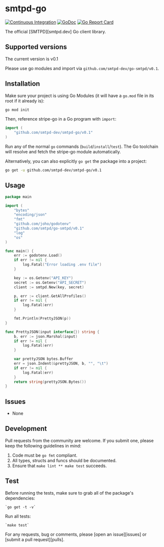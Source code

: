 # smtpd-go

[![Continuous Integration][1]][2]
[![GoDoc][3]][4]
[![Go Report Card][5]][6]

[1]: https://github.com/smtpd-dev/smtpd-go/actions/workflows/pipeline.yml/badge.svg
[2]: https://github.com/smtpd-dev/smtpd-go/actions/workflows/pipeline.yml
[3]: https://godoc.org/github.com/smtpd-dev/smtpd-go?status.svg
[4]: https://godoc.org/github.com/smtpd-dev/smtpd-go
[5]: https://goreportcard.com/badge/github.com/smtpd-dev/smtpd-go
[6]: https://goreportcard.com/report/github.com/smtpd-dev/smtpd-go

The official [SMTPD][smtpd.dev] Go client library.

## Supported versions

The current version is v0.1

Please use go modules and import via `github.com/smtpd-dev/go-smtpd/v0.1`.

## Installation

Make sure your project is using Go Modules (it will have a `go.mod` file in its
root if it already is):

```sh
go mod init
```

Then, reference stripe-go in a Go program with `import`:

```go
import (
    "github.com/smtpd-dev/smtpd-go/v0.1"
)
```

Run any of the normal `go` commands (`build`/`install`/`test`). The Go
toolchain will resolve and fetch the stripe-go module automatically.

Alternatively, you can also explicitly `go get` the package into a project:

```bash
go get -u github.com/smtpd-dev/smtpd-go/v0.1
```

## Usage

```go
package main

import (
    "bytes"
    "encoding/json"
    "fmt"
    "github.com/joho/godotenv"
    "github.com/smtpd/go-smtpd/v0.1"
    "log"
    "os"
)

func main() {
    err := godotenv.Load()
    if err != nil {
        log.Fatal("Error loading .env file")
    }

    key := os.Getenv("API_KEY")
    secret := os.Getenv("API_SECRET")
    client := smtpd.New(key, secret)

    p, err := client.GetAllProfiles()
    if err != nil {
        log.Fatal(err)
    }

    fmt.Println(PrettyJSON(p))
}

func PrettyJSON(input interface{}) string {
    b, err := json.Marshal(input)
    if err != nil {
        log.Fatal(err)
    }

    var prettyJSON bytes.Buffer
    err = json.Indent(&prettyJSON, b, "", "\t")
    if err != nil {
        log.Fatal(err)
    }
    return string(prettyJSON.Bytes())
}
```

## Issues

* None

## Development

Pull requests from the community are welcome. If you submit one, please keep
the following guidelines in mind:

1. Code must be `go fmt` compliant.
2. All types, structs and funcs should be documented.
3. Ensure that `make lint ** make test` succeeds.

## Test

Before running the tests, make sure to grab all of the package's dependencies:

    `go get -t -v`

Run all tests:

    `make test`

For any requests, bug or comments, please [open an issue][issues] or [submit a
pull request][pulls].
